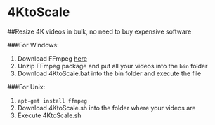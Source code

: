 # 4KtoScale
##Resize 4K videos in bulk, no need to buy expensive software 

###For Windows:

1. Download FFmpeg [here](https://ffmpeg.org/download.html)
2. Unzip FFmpeg package and put all your videos into the `bin` folder
3. Download 4KtoScale.bat into the bin folder and execute the file

###For Unix:

1. `apt-get install ffmpeg`
2. Download 4KtoScale.sh into the folder where your videos are
3. Execute 4KtoScale.sh


